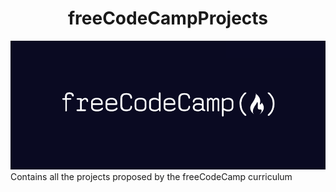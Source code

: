 # <h1 align="center">freeCodeCampProjects</h1>
<img src="https://github.com/filipechau/freeCodeCampProjects/blob/main/FreeCodeCamp_logo.png" alt="fcc logo"/>
Contains all the projects proposed by the freeCodeCamp curriculum

